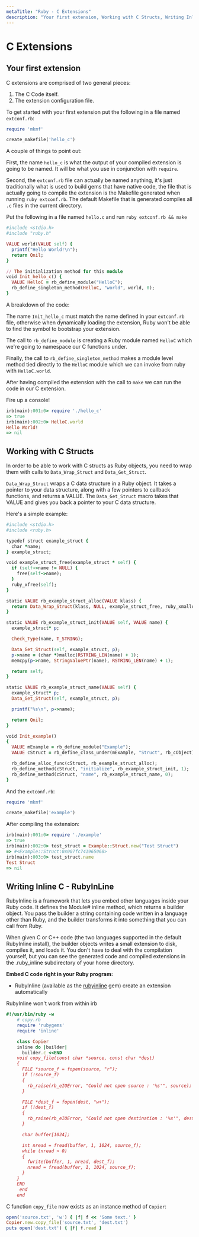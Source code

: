 ```yaml
---
metaTitle: "Ruby - C Extensions"
description: "Your first extension, Working with C Structs, Writing Inline C  - RubyInLine"
---
```


# C Extensions




## Your first extension


C extensions are comprised of two general pieces:

1. The C Code itself.
1. The extension configuration file.

To get started with your first extension put the following in a file named `extconf.rb`:

```ruby
require 'mkmf'

create_makefile('hello_c')

```

A couple of things to point out:

First, the name `hello_c` is what the output of your compiled extension is going to be named. It will be what you use in conjunction with `require`.

Second, the `extconf.rb` file can actually be named anything, it's just traditionally what is used to build gems that have native code, the file that is actually going to compile the extension is the Makefile generated when running `ruby extconf.rb`. The default Makefile that is generated compiles all `.c` files in the current directory.

Put the following in a file named `hello.c` and run `ruby extconf.rb && make`

```ruby
#include <stdio.h>
#include "ruby.h"

VALUE world(VALUE self) {
  printf("Hello World!\n");
  return Qnil;
}

// The initialization method for this module
void Init_hello_c() {
  VALUE HelloC = rb_define_module("HelloC");
  rb_define_singleton_method(HelloC, "world", world, 0);
}

```

A breakdown of the code:

The name `Init_hello_c` must match the name defined in your `extconf.rb` file, otherwise when dynamically loading the extension, Ruby won't be able to find the symbol to bootstrap your extension.

The call to `rb_define_module` is creating a Ruby module named `HelloC` which we're going to namespace our C functions under.

Finally, the call to `rb_define_singleton_method` makes a module level method tied directly to the `HelloC` module which we can invoke from ruby with `HelloC.world`.

After having compiled the extension with the call to `make` we can run the code in our C extension.

Fire up a console!

```ruby
irb(main):001:0> require './hello_c'
=> true
irb(main):002:0> HelloC.world
Hello World!
=> nil

```



## Working with C Structs


In order to be able to work with C structs as Ruby objects, you need to wrap them with calls to `Data_Wrap_Struct` and `Data_Get_Struct`.

`Data_Wrap_Struct` wraps a C data structure in a Ruby object. It takes a pointer to your data structure, along with a few pointers to callback functions, and returns a VALUE. The `Data_Get_Struct` macro takes that VALUE and gives you back a pointer to your C data structure.

Here's a simple example:

```ruby
#include <stdio.h>
#include <ruby.h>

typedef struct example_struct {
  char *name;
} example_struct;

void example_struct_free(example_struct * self) {
  if (self->name != NULL) {
    free(self->name);
  }
  ruby_xfree(self);
}

static VALUE rb_example_struct_alloc(VALUE klass) {
  return Data_Wrap_Struct(klass, NULL, example_struct_free, ruby_xmalloc(sizeof(example_struct)));
}

static VALUE rb_example_struct_init(VALUE self, VALUE name) {
  example_struct* p;

  Check_Type(name, T_STRING);

  Data_Get_Struct(self, example_struct, p);
  p->name = (char *)malloc(RSTRING_LEN(name) + 1);
  memcpy(p->name, StringValuePtr(name), RSTRING_LEN(name) + 1);

  return self;
}

static VALUE rb_example_struct_name(VALUE self) {
  example_struct* p;
  Data_Get_Struct(self, example_struct, p);

  printf("%s\n", p->name);

  return Qnil;
}

void Init_example()
{
  VALUE mExample = rb_define_module("Example");
  VALUE cStruct = rb_define_class_under(mExample, "Struct", rb_cObject);

  rb_define_alloc_func(cStruct, rb_example_struct_alloc);
  rb_define_method(cStruct, "initialize", rb_example_struct_init, 1);
  rb_define_method(cStruct, "name", rb_example_struct_name, 0);
}

```

And the `extconf.rb`:

```ruby
require 'mkmf'

create_makefile('example')

```

After compiling the extension:

```ruby
irb(main):001:0> require './example'
=> true
irb(main):002:0> test_struct = Example::Struct.new("Test Struct")
=> #<Example::Struct:0x007fc741965068>
irb(main):003:0> test_struct.name
Test Struct
=> nil

```



## Writing Inline C  - RubyInLine


RubyInline is a framework that lets you embed other languages inside your Ruby code. It defines the Module# inline method, which returns a builder object. You pass the builder a string containing code written in a language other than Ruby, and the builder transforms it into something that you can call from Ruby.

When given C or C++ code (the two languages supported in the default RubyInline install), the builder objects writes a small extension to disk, compiles it, and loads it. You don't have to deal with the compilation yourself, but you can see the generated code and compiled extensions in the .ruby_inline subdirectory of your home directory.

**Embed C code right in your Ruby program:**

- RubyInline (available as the [rubyinline](https://rubygems.org/gems/RubyInline/versions/3.12.4) gem) create an extension automatically

> 
RubyInline won't work from within irb


```ruby
#!/usr/bin/ruby -w
    # copy.rb
    require 'rubygems'
    require 'inline'

    class Copier
    inline do |builder|
      builder.c <<END
    void copy_file(const char *source, const char *dest)
    {
      FILE *source_f = fopen(source, "r");
      if (!source_f)
      {
        rb_raise(rb_eIOError, "Could not open source : '%s'", source);
      }

      FILE *dest_f = fopen(dest, "w+");
      if (!dest_f)
      {
        rb_raise(rb_eIOError, "Could not open destination : '%s'", dest);
      }

      char buffer[1024];

      int nread = fread(buffer, 1, 1024, source_f);
      while (nread > 0)
      {
        fwrite(buffer, 1, nread, dest_f);
        nread = fread(buffer, 1, 1024, source_f);
      }
    }
    END
     end
    end

```

C function `copy_file` now exists as an instance method of `Copier`:

```ruby
open('source.txt', 'w') { |f| f << 'Some text.' }
Copier.new.copy_file('source.txt', 'dest.txt')
puts open('dest.txt') { |f| f.read }

```

